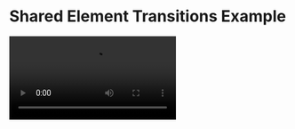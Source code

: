 # Shared Element Transitions Example

<video src="https://github.com/thphuccoder/kmp/blob/main/Shared%20Element%20Transitions/demo.mov" width="300" />
